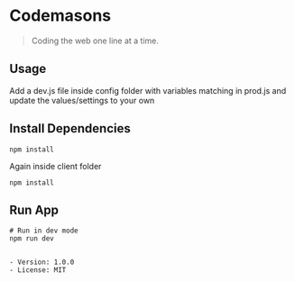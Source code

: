 # Codemasons

> Coding the web one line at a time.

## Usage

Add a dev.js file inside config folder with variables matching in prod.js and update the values/settings to your own

## Install Dependencies

```
npm install
```

Again inside client folder

```
npm install
```

## Run App

```
# Run in dev mode
npm run dev


- Version: 1.0.0
- License: MIT
```
